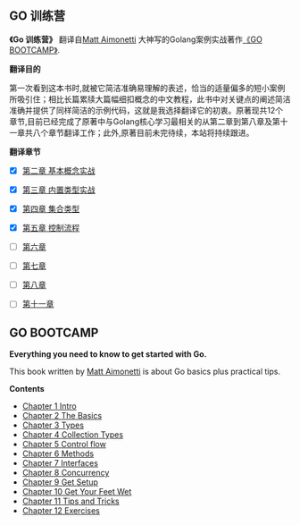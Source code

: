 ## GO 训练营
**《Go 训练营》** 翻译自[Matt Aimonetti](https://matt.aimonetti.net/) 大神写的Golang案例实战著作[《GO BOOTCAMP》](http://www.golangbootcamp.com/).

**翻译目的**

第一次看到这本书时,就被它简洁准确易理解的表述，恰当的适量偏多的短小案例所吸引住；相比长篇累牍大篇幅细扣概念的中文教程，此书中对关键点的阐述简洁准确并提供了同样简洁的示例代码，这就是我选择翻译它的初衷。原著现共12个章节,目前已经完成了原著中与Golang核心学习最相关的从第二章到第八章及第十一章共八个章节翻译工作；此外,原著目前未完待续，本站将持续跟进。

**翻译章节**

- [x] [第二章 基本概念实战](http://www.grdtechs.com/2016/01/16/go-basics/)
- [x] [第三章 内置类型实战](http://www.grdtechs.com/2016/01/17/go-types/)
- [x] [第四章 集合类型](http://www.grdtechs.com/2016/01/19/go-collection-types/)
- [x] [第五章 控制流程](http://www.grdtechs.com/2016/01/21/go-control/)
- [ ] [第六章]()
- [ ] [第七章]()
- [ ] [第八章]()
- [ ] [第十一章]()


## GO BOOTCAMP
**Everything you need to know to get started with Go.**

This book written by [Matt Aimonetti](https://matt.aimonetti.net/) is about Go basics plus practical tips.

**Contents**

- [Chapter 1 Intro](http://www.golangbootcamp.com/book/intro)
- [Chapter 2 The Basics](http://www.golangbootcamp.com/book/basics)
- [Chapter 3 Types](http://www.golangbootcamp.com/book/types)
- [Chapter 4 Collection Types](http://www.golangbootcamp.com/book/collection_types)
- [Chapter 5 Control flow](http://www.golangbootcamp.com/book/control_flow)
- [Chapter 6 Methods](http://www.golangbootcamp.com/book/methods)
- [Chapter 7 Interfaces](http://www.golangbootcamp.com/book/interfaces)
- [Chapter 8 Concurrency](http://www.golangbootcamp.com/book/concurrency)
- [Chapter 9 Get Setup](http://www.golangbootcamp.com/book/get_setup)
- [Chapter 10 Get Your Feet Wet](http://www.golangbootcamp.com/book/get_your_feet_wet)
- [Chapter 11 Tips and Tricks](http://www.golangbootcamp.com/book/tricks_and_tips)
- [Chapter 12 Exercises](http://www.golangbootcamp.com/book/exercises)

